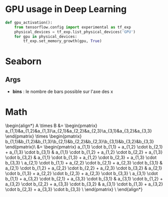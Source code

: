 # GPU usage in Deep Learning
```python
def gpu_activation():
    from tensorflow.config import experimental as tf_exp
    physical_devices = tf_exp.list_physical_devices('GPU')
    for gpu in physical_devices:
        tf_exp.set_memory_growth(gpu, True)
```

# Seaborn
## Args
* **bins** : le nombre de bars possible sur l'axe des x

# Math
\begin{align*}
    A \times B &= \begin{pmatrix}
        a_{1,1}&a_{1,2}&a_{1,3}\\a_{2,1}&a_{2,2}&a_{2,3}\\a_{3,1}&a_{3,2}&a_{3,3}
    \end{pmatrix} \times \begin{pmatrix}
        b_{1,1}&b_{1,2}&b_{1,3}\\b_{2,1}&b_{2,2}&b_{2,3}\\b_{3,1}&b_{3,2}&b_{3,3}
    \end{pmatrix}\\
    &= \begin{pmatrix}
        a_{1,1} \cdot b_{1,1} + a_{1,2} \cdot b_{2,1} + a_{1,3} \cdot b_{3,1} & a_{1,1} \cdot b_{1,2} + a_{1,2} \cdot b_{2,2} + a_{1,3} \cdot b_{3,2} & a_{1,1} \cdot b_{1,3} + a_{1,2} \cdot b_{2,3} + a_{1,3} \cdot b_{3,3} \\
        a_{2,1} \cdot b_{1,1} + a_{2,2} \cdot b_{2,1} + a_{2,3} \cdot b_{3,1} & a_{2,1} \cdot b_{1,2} + a_{2,2} \cdot b_{2,2} + a_{2,3} \cdot b_{3,2} & a_{2,1} \cdot b_{1,3} + a_{2,2} \cdot b_{2,3} + a_{2,3} \cdot b_{3,3} \\
        a_{3,1} \cdot b_{1,1} + a_{3,2} \cdot b_{2,1} + a_{3,3} \cdot b_{3,1} & a_{3,1} \cdot b_{1,2} + a_{3,2} \cdot b_{2,2} + a_{3,3} \cdot b_{3,2} & a_{3,1} \cdot b_{1,3} + a_{3,2} \cdot b_{2,3} + a_{3,3} \cdot b_{3,3} \\
    \end{pmatrix} \\
\end{align*}
